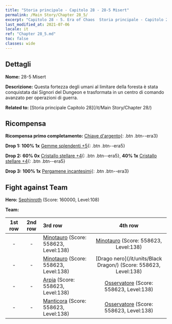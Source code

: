 ```yaml
---
title: "Storia principale - Capitolo 28 - 28-5 Misert"
permalink: /Main Story/Chapter 28_5/
excerpt: "Capitolo 28 - 5. Era of Chaos  Storia principale - Capitolo 28_5. 28-5 Misert"
last_modified_at: 2021-07-06
locale: it
ref: "Chapter 28_5.md"
toc: false
classes: wide
---
```


## Dettagli

 **Nome:** 28-5 Misert

 **Descrizione:** Questa fortezza degli umani al limitare della foresta è stata conquistata dai Signori del Dungeon e trasformata in un centro di comando avanzato per operazioni di guerra.

 **Related to:** [Storia principale Capitolo 28](/it/Main Story/Chapter 28/)

## Ricompensa

 **Ricompensa primo completamento:** [Chiave d'argento](/ItemsIT/con_693/){: .btn .btn--era3}

 **Drop 1:** **100% 1x** [Gemme splendenti +5](/ItemsIT/mat_100/){: .btn .btn--era5}

 **Drop 2:** **60% 0x** [Cristallo stellare +4](/ItemsIT/mat_94/){: .btn .btn--era5}, **40% 1x** [Cristallo stellare +4](/ItemsIT/mat_94/){: .btn .btn--era5}

 **Drop 3:** **100% 1x** [Pergamene incantesimi](/ItemsIT/con_694/){: .btn .btn--era3}


## Fight against Team
 **Hero:** [Sephinroth](/it/heroes/Sephinroth/) (Score: 160000, Level:108)

 **Team:**


  | 1st row | 2nd row | 3rd row | 4th row |
  |:----:|:----:|:----|:----:|
  | - | - | [Minotauro](/it/units/Minotaur/) (Score: 558623, Level:138)  | [Minotauro](/it/units/Minotaur/) (Score: 558623, Level:138)  |
  | - | - | [Minotauro](/it/units/Minotaur/) (Score: 558623, Level:138)  | [Drago nero](/it/units/Black Dragon/) (Score: 558623, Level:138)  |
  | - | - | [Arpia](/it/units/Harpy/) (Score: 558623, Level:138)  | [Osservatore](/it/units/Beholder/) (Score: 558623, Level:138)  |
  | - | - | [Manticora](/it/units/Manticore/) (Score: 558623, Level:138)  | [Osservatore](/it/units/Beholder/) (Score: 558623, Level:138)  |


